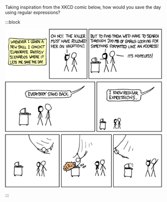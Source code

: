 Taking inspiration from the XKCD comic below,
how would you save the day using regular expressions?

:::block

<style>
    "content-align": "center"
</style>

![XKCD Comic 208](xkcd-regular-expressions.png)

:::
